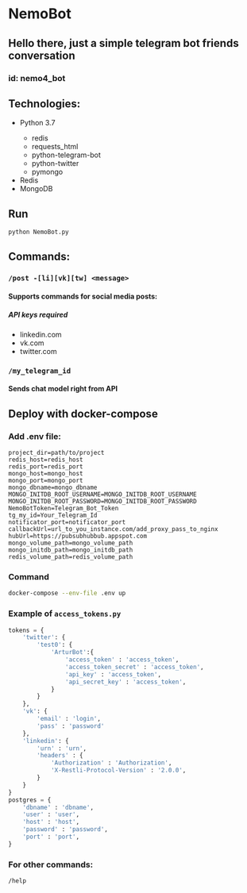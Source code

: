 # NemoBot

## Hello there, just a simple telegram bot friends conversation

### id: nemo4_bot

## Technologies:

<ul>
<li>Python 3.7</li>
  <ul>
    <li>redis</li>
    <li>requests_html</li>
    <li>python-telegram-bot</li>
    <li>python-twitter</li>
    <li>pymongo</li>
  </ul>
<li>Redis</li>
<li>MongoDB</li>
</ul>

## Run

```bash
python NemoBot.py
```

## Commands:

### `/post -[li][vk][tw] <message>`

#### Supports commands for social media posts:

##### API keys required

<ul>
  <li>linkedin.com</li>
  <li>vk.com</li>
  <li>twitter.com</li>
</ul>

### `/my_telegram_id`

#### Sends chat model right from API

## Deploy with docker-compose

### Add .env file:
```
project_dir=path/to/project
redis_host=redis_host
redis_port=redis_port
mongo_host=mongo_host
mongo_port=mongo_port
mongo_dbname=mongo_dbname
MONGO_INITDB_ROOT_USERNAME=MONGO_INITDB_ROOT_USERNAME
MONGO_INITDB_ROOT_PASSWORD=MONGO_INITDB_ROOT_PASSWORD
NemoBotToken=Telegram_Bot_Token
tg_my_id=Your_Telegram_Id
notificator_port=notificator_port
callbackUrl=url_to_you_instance.com/add_proxy_pass_to_nginx
hubUrl=https://pubsubhubbub.appspot.com
mongo_volume_path=mongo_volume_path
mongo_initdb_path=mongo_initdb_path
redis_volume_path=redis_volume_path
```

### Command
```bash
docker-compose --env-file .env up
```

### Example of `access_tokens.py`

```python
tokens = {
    'twitter': {
        'test0': {
            'ArturBot':{
                'access_token' : 'access_token',
                'access_token_secret' : 'access_token',
                'api_key' : 'access_token',
                'api_secret_key' : 'access_token',
            }
        }
    },
    'vk': {
        'email' : 'login',
        'pass' : 'password'
    },
    'linkedin': {
        'urn' : 'urn',
        'headers' : {
            'Authorization' : 'Authorization',
            'X-Restli-Protocol-Version' : '2.0.0',
        }
    }
}
postgres = {
    'dbname' : 'dbname',
    'user' : 'user',
    'host' : 'host',
    'password' : 'password',
    'port' : 'port',
}
```

### For other commands:

`/help`
